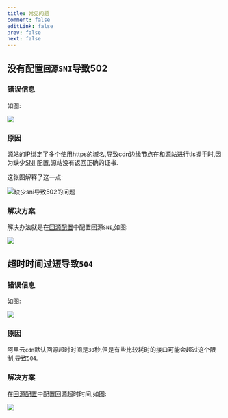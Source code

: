 ```yaml
---
title: 常见问题
comment: false
editLink: false
prev: false
next: false
---
```


## 没有配置`回源SNI`导致502

### 错误信息

如图:

![](https://cdn.jsdelivr.net/gh/hhypygy/picx-images-hosting@master/image.73toikzgl4.webp)

### 原因

源站的IP绑定了多个使用https的域名,导致cdn边缘节点在和源站进行tls握手时,因为缺少[SNI](https://www.cloudflare.com/zh-cn/learning/ssl/what-is-sni/)
配置,源站没有返回正确的证书.

这张图解释了这一点:

![缺少sni导致502的问题](https://cdn.jsdelivr.net/gh/hhypygy/picx-images-hosting@master/缺少sni导致502的问题.2krnfmtsy9.svg)

### 解决方案

解决办法就是在[回源配置](https://cdn.console.aliyun.com/domain/detail/ailoveworld.cn/backSrc)中配置回源`SNI`,如图:

![](https://cdn.jsdelivr.net/gh/hhypygy/picx-images-hosting@master/image.4g4889ac07.webp)


## 超时时间过短导致`504`

### 错误信息

如图:

![](https://cdn.jsdelivr.net/gh/hhypygy/picx-images-hosting@master/image.8kzur659ei.webp)

### 原因

阿里云`cdn`默认回源超时时间是`30`秒,但是有些比较耗时的接口可能会超过这个限制,导致`504`.

### 解决方案

在[回源配置](https://cdn.console.aliyun.com/domain/detail/ailoveworld.cn/backSrc)中配置回源超时时间,如图:

![](https://cdn.jsdelivr.net/gh/hhypygy/picx-images-hosting@master/image.1ov76zpgmn.webp)
